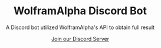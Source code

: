 <h1 align="center">WolframAlpha Discord Bot</h1>
<p align="center">A Discord bot utilized WolframAlpha's API to obtain full result</p>
<p align="center"><a href="https://discord.gg/97T3wEe" align="center">Join our Discord Server</a></p>

